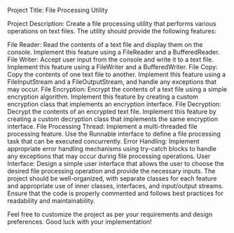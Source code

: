 Project Title: File Processing Utility

Project Description:
Create a file processing utility that performs various operations on text files. The utility should provide the following features:

File Reader: Read the contents of a text file and display them on the console. Implement this feature using a FileReader and a BufferedReader.
File Writer: Accept user input from the console and write it to a text file. Implement this feature using a FileWriter and a BufferedWriter.
File Copy: Copy the contents of one text file to another. Implement this feature using a FileInputStream and a FileOutputStream, and handle any exceptions that may occur.
File Encryption: Encrypt the contents of a text file using a simple encryption algorithm. Implement this feature by creating a custom encryption class that implements an encryption interface.
File Decryption: Decrypt the contents of an encrypted text file. Implement this feature by creating a custom decryption class that implements the same encryption interface.
File Processing Thread: Implement a multi-threaded file processing feature. Use the Runnable interface to define a file processing task that can be executed concurrently.
Error Handling: Implement appropriate error handling mechanisms using try-catch blocks to handle any exceptions that may occur during file processing operations.
User Interface: Design a simple user interface that allows the user to choose the desired file processing operation and provide the necessary inputs.
The project should be well-organized, with separate classes for each feature and appropriate use of inner classes, interfaces, and input/output streams. Ensure that the code is properly commented and follows best practices for readability and maintainability.

Feel free to customize the project as per your requirements and design preferences. Good luck with your implementation!
